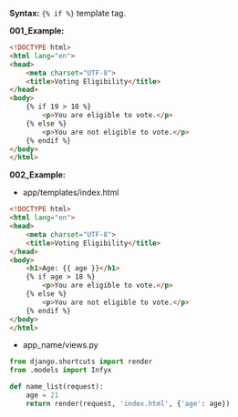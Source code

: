 **Syntax:**
`{% if %}` template tag. 


**001_Example:**

```html
<!DOCTYPE html>
<html lang="en">
<head>
    <meta charset="UTF-8">
    <title>Voting Eligibility</title>
</head>
<body>
    {% if 19 > 18 %}
        <p>You are eligible to vote.</p>
    {% else %}
        <p>You are not eligible to vote.</p>
    {% endif %}
</body>
</html>
```

**002_Example:**
* app/templates/index.html

```html
<!DOCTYPE html>
<html lang="en">
<head>
    <meta charset="UTF-8">
    <title>Voting Eligibility</title>
</head>
<body>
    <h1>Age: {{ age }}</h1>
    {% if age > 18 %}
        <p>You are eligible to vote.</p>
    {% else %}
        <p>You are not eligible to vote.</p>
    {% endif %}
</body>
</html>
```

* app_name/views.py

```python
from django.shortcuts import render
from .models import Infyx

def name_list(request):
    age = 21
    return render(request, 'index.html', {'age': age})
```